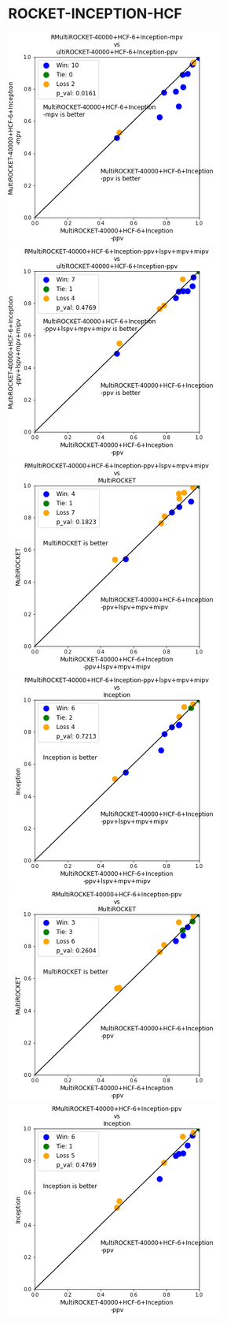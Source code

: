 # ROCKET-INCEPTION-HCF

<img src="plots/mpv vs ppv.png">
<img src="plots/ppv+lspv+mpv+mipv vs ppv.png">
<img src="plots/ppv+lspv+mpv+mipv vs MultiROCKET.png">
<img src="plots/ppv+lspv+mpv+mipv vs Inception.png">
<img src="plots/ppv vs MultiROCKET.png">
<img src="plots/ppv vs Inception.png">

